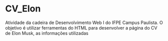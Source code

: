 # CV_Elon
Atividade da cadeira de Desenvolvimento Web I do IFPE Campus Paulista. O objetivo é utilizar ferramentas do HTML para desenvolver a página do CV de Elon Musk, as informações utilizadas
